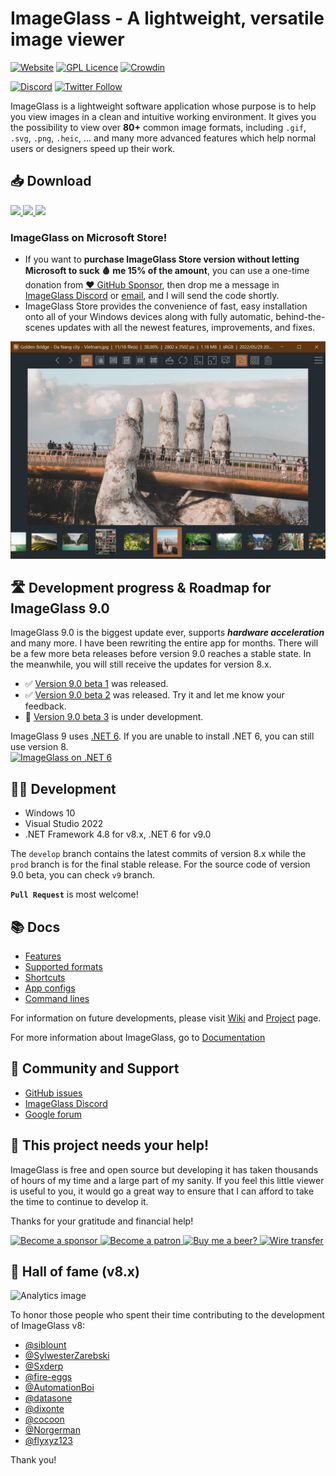 ImageGlass - A lightweight, versatile image viewer
===


[![Website](https://img.shields.io/badge/www-imageglass.org-0099BC.svg?maxAge=3600&color=%233097B8)](https://imageglass.org)
[![GPL Licence](https://img.shields.io/badge/license-GPLv3-green.svg?maxAge=3600)](https://github.com/d2phap/ImageGlass/blob/master/LICENSE)
[![Crowdin](https://d322cqt584bo4o.cloudfront.net/imageglass/localized.svg)](https://crowdin.com/project/imageglass)

[![Discord](https://img.shields.io/discord/818852544859209748?label=chat&logo=discord&color=%233097B8&style=social)](http://discord.io/imageglass)
[![Twitter Follow](https://img.shields.io/twitter/follow/duongdieuphap?style=social)](https://twitter.com/duongdieuphap)


ImageGlass is a lightweight software application whose purpose is to help you view images in a clean and intuitive working environment.
It gives you the possibility to view over **80+** common image formats, including `.gif`, `.svg`, `.png`, `.heic`, ... and many more advanced features which help normal users or designers speed up their work.


## 📥 Download
<a href="https://www.microsoft.com/store/productId/9N33VZK3C7TH">
  <img height="65" src="https://upload.wikimedia.org/wikipedia/commons/f/f7/Get_it_from_Microsoft_Badge.svg" />
</a>
<a href="https://imageglass.org/download">
  <img src="https://img.shields.io/github/downloads/d2phap/imageglass/total?color=%232A7C91&label=total%20downloads&style=for-the-badge" />
</a>
<a href="https://imageglass.org/download">
  <img src="https://img.shields.io/github/downloads/d2phap/imageglass/latest/total?color=%232A7C91&label=latest%20version&style=for-the-badge" />
</a>


### ImageGlass on Microsoft Store!
- If you want to **purchase ImageGlass Store version without letting Microsoft to suck 🩸 me 15% of the amount**, you can use a one-time donation from [♥ GitHub Sponsor](https://github.com/sponsors/d2phap), then drop me a message in [ImageGlass Discord](https://discord.com/channels/818852544859209748/818852544859209751) or [email](https://imageglass.org/about), and I will send the code shortly.
- ImageGlass Store provides the convenience of fast, easy installation onto all of your Windows devices along with fully automatic, behind-the-scenes updates with all the newest features, improvements, and fixes.

<a href="https://www.imageglass.org/download" target="_blank" title="View screen shots">
<img src="https://github.com/ImageGlass/config/raw/main/screenshots/v8.6/8.6_1.jpg" alt="ImageGlass 8.6.7.13" width="640">
</a><br/>


## 🛣 Development progress & Roadmap for ImageGlass 9.0
ImageGlass 9.0 is the biggest update ever, supports ***hardware acceleration*** and many more. I have been rewriting the entire app for months. There will be a few more beta releases before version 9.0 reaches a stable state. In the meanwhile, you will still receive the updates for version 8.x.
- ✅ [Version 9.0 beta 1](https://github.com/d2phap/ImageGlass/releases/tag/9.0.1.514) was released.
- ✅ [Version 9.0 beta 2](https://github.com/d2phap/ImageGlass/releases/tag/9.0.2.904) was released. Try it and let me know your feedback.
- 🎯 [Version 9.0 beta 3](https://github.com/d2phap/ImageGlass/projects/13) is under development.

ImageGlass 9 uses [.NET 6](https://devblogs.microsoft.com/dotnet/announcing-net-6/). If you are unable to install .NET 6, you can still use version 8.
  <br/>
  <a href="https://devblogs.microsoft.com/dotnet/announcing-net-6/" target="_blank" rel="noreferrer noopener">
    <img src="https://kontext.tech/api/flex/medias/obj-2290" alt="ImageGlass on .NET 6" style="height:50px" />
  </a>


## 👨‍💻 Development
- Windows 10
- Visual Studio 2022
- .NET Framework 4.8 for v8.x, .NET 6 for v9.0

The `develop` branch contains the latest commits of version 8.x while the `prod` branch is for the final stable release. For the source code of version 9.0 beta, you can check `v9` branch.

**``Pull Request``** is most welcome!



## 📚 Docs
- [Features](https://imageglass.org/docs/features)
- [Supported formats](https://imageglass.org/docs/supported-formats)
- [Shortcuts](https://imageglass.org/docs/ui-shortcuts-reference)
- [App configs](https://imageglass.org/docs/app-configs)
- [Command lines](https://imageglass.org/docs/command-line-utilities)


For information on future developments, please visit [Wiki](https://github.com/d2phap/ImageGlass/wiki) and [Project](https://github.com/d2phap/ImageGlass/projects) page. 

For more information about ImageGlass, go to [Documentation](https://imageglass.org/docs)


## 🤼 Community and Support
- [GitHub issues](https://github.com/d2phap/ImageGlass/issues)
- [ImageGlass Discord](https://discord.io/imageglass)
- [Google forum](https://groups.google.com/forum/#!forum/imageglass)


## 💖 This project needs your help!
ImageGlass is free and open source but developing it has taken thousands of hours of my time and a large part of my sanity. If you feel this little viewer is useful to you, it would go a great way to ensure that I can afford to take the time to continue to develop it.

Thanks for your gratitude and financial help!

<a href="https://github.com/sponsors/d2phap" target="_blank" title="Become a sponsor">
<img src="https://img.shields.io/badge/Github-@d2phap-24292e.svg?maxAge=3600&logo=github" height="30" alt="Become a sponsor">
</a>

<a href="https://www.patreon.com/d2phap" target="_blank" title="Become a patron">
<img src="https://img.shields.io/badge/Patreon-@d2phap%20-e85b46.svg?maxAge=3600&logo=patreon" height="30" alt="Become a patron">
</a>

<a href="https://www.paypal.me/d2phap" target="_blank" title="Buy me a beer?">
<img src="https://img.shields.io/badge/PayPal-Donate%20$10%20-0070ba.svg?maxAge=3600&logo=paypal" height="30" alt="Buy me a beer?">
</a>

<a href="https://donorbox.org/imageglass" target="_blank" title="Wire transfer">
<img src="https://img.shields.io/badge/DonorBox-@imageglass%20-005384.svg?maxAge=3600&logo=donorbox" height="30" alt="Wire transfer">
</a>


## 👑 Hall of fame (v8.x)
![Analytics image](https://repobeats.axiom.co/api/embed/4a2781a2a149dd21826309275304696ec75b21fd.svg)

To honor those people who spent their time contributing to the development of ImageGlass v8:
- [@siblount](https://github.com/siblount)
- [@SylwesterZarebski](https://github.com/SylwesterZarebski)
- [@Sxderp](https://github.com/Sxderp)
- [@fire-eggs](https://github.com/fire-eggs)
- [@AutomationBoi](https://github.com/AutomationBoi)
- [@datasone](https://github.com/datasone)
- [@dixonte](https://github.com/dixonte)
- [@cocoon](https://github.com/cocoon)
- [@Norgerman](https://github.com/Norgerman)
- [@flyxyz123](https://github.com/flyxyz123)

Thank you!



